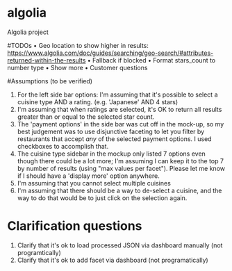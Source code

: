 # algolia
Algolia project

#TODOs
• Geo location to show higher in results: https://www.algolia.com/doc/guides/searching/geo-search/#attributes-returned-within-the-results
• Fallback if blocked
• Format stars_count to number type
• Show more
• Customer questions

#Assumptions (to be verified)
1. For the left side bar options: I'm assuming that it's possible to select a cuisine type AND a rating. (e.g. 'Japanese' AND 4 stars)
2. I'm assuming that when ratings are selected, it's OK to return all results greater than or equal to the selected star count.
3. The 'payment options' in the side bar was cut off in the mock-up, so my best judgement was to use disjunctive faceting to let you filter by restaurants that accept *any* of the selected payment options. I used checkboxes to accomplish that. 
4. The cuisine type sidebar in the mockup only listed 7 options even though there could be a lot more; I'm assuming I can keep it to the top 7 by number of results (using "max values per facet"). Please let me know if I should have a 'display more' option anywhere. 
5. I'm assuming that you cannot select multiple cuisines
6. I'm assuming that there should be a way to de-select a cuisine, and the way to do that would be to just click on the selection again. 


# Clarification questions
1. Clarify that it's ok to load processed JSON via dashboard manually (not programtically)
2. Clarify that it's ok to add facet via dashboard (not programatically)